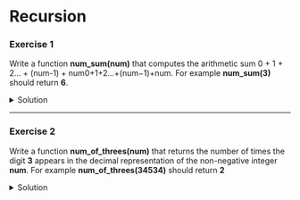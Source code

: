 # Recursion

### Exercise 1

Write a function **num_sum(num)** that computes the arithmetic sum 0 + 1 + 2... + (num-1) + num0+1+2...+(num−1)+num. For example **num_sum(3)** should return **6**. 

<details>
	<summary>Solution</summary>
    def  num_sum(num):
    if num == 0:
        return 0
    else:
        return num + num_sum(num - 1)
 </details>

 ***

 ### Exercise 2

 Write a function **num_of_threes(num)** that returns the number of times the digit **3** appears in the decimal representation of the non-negative integer **num**. For example **num_of_threes(34534)** should return **2**

 <details>
	<summary>Solution</summary>
    def  num_of_threes(num):
    if num == 0:
        return 0
    else:
        digit = num % 10
        rest = num_of_threes(num // 10)
        if digit == 3:
            return rest + 1
        else:
            return rest
 </details>